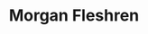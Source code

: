 ---
title: Morgan Fleshren
position: Education Minister
quote: >
    "I am a third year Computer Science and Engineering major and Math minor. I joined EWB because I wanted to get interdisciplinary experience in a meaningful way."
year: 2020
image: /img/officers/2020/morgan.jpeg
order: 5

draft: false
---